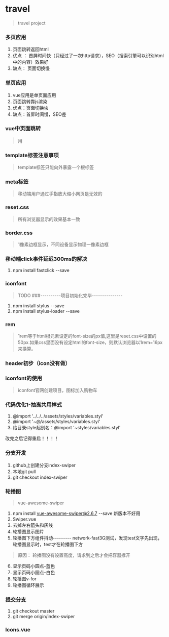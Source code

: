 # travel

> travel project

### 多页应用
1. 页面跳转返回html
2. 优点 ： 首屏时间快（只经过了一次http请求），SEO（搜索引擎可以识别html中的内容）效果好
3. 缺点： 页面切换慢
### 单页应用
1. vue应用是单页面应用
2. 页面跳转靠js渲染
3. 优点：页面切换块
4. 缺点：首屏时间慢，SEO差
### vue中页面跳转
> 用<router-link></router-link>
### template标签注意事项
> template标签只能向外暴露一个根标签
### meta标签
> 移动端用户通过手指放大缩小网页是无效的
### reset.css
> 所有浏览器显示的效果基本一致
### border.css
> 1像素边框显示，不同设备显示物理一像素边框
### 移动端click事件延迟300ms的解决
1.  npm install fastclick --save
### iconfont
> TODO
###----------项目初始化完毕---------------

1. npm install stylus --save
2. npm install stylus-loader --save
### rem
> 1rem等于html根元素设定的font-size的px值,这里是reset.css中设置的50px.如果css里面没有设定html的font-size，则默认浏览器以1rem=16px来换算。
### header初步（icon没有做）
### iconfont的使用
> iconfont官网创建项目，图标加入购物车
### 代码优化1-抽离共用样式
1. @import '../../../assets/styles/variables.styl'
2. @import '~@/assets/styles/variables.styl'
3. 给目录style起别名：@import '~styles/variables.styl'

改完之后记得重启！！！！
### 分支开发
1. github上创建分支index-swiper
2. 本地git pull
3. git checkout index-swiper
### 轮播图
> vue-awesome-swiper
1. npm install vue-awesome-swiper@2.6.7 --save
新版本不好用
2. Swiper.vue
3. 去掉左右箭头和灰线
4. 轮播图显示图片
5. 轮播图下方组件抖动---------
network-fast3G测试，发现test文字先出现，轮播图显示时，test才在轮播图下方
  > 原因： 轮播图没有设置高度，请求到之后才会把容器撑开
6. 显示页码小圆点-蓝色
7. 显示页码小圆点-白色
8. 轮播图v-for
9. 轮播图循环展示
### 提交分支
1. git checkout master
2. git merge origin/index-swiper

### Icons.vue



